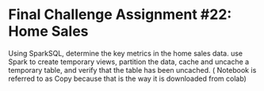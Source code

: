 # Final Challenge Assignment #22: Home Sales
Using SparkSQL, determine the key metrics in the home sales data. use Spark to create temporary views, partition the data, cache and uncache a temporary table, and verify that the table has been uncached.
( Notebook is referred to as Copy because that is the way it is downloaded from colab)
